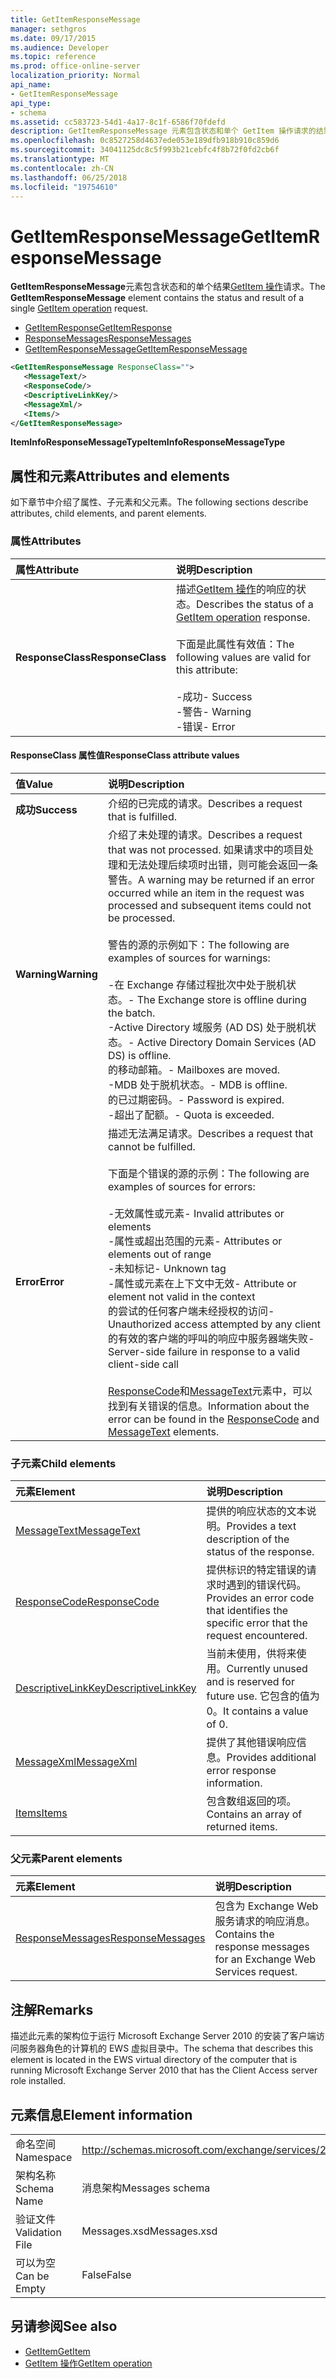 ```yaml
---
title: GetItemResponseMessage
manager: sethgros
ms.date: 09/17/2015
ms.audience: Developer
ms.topic: reference
ms.prod: office-online-server
localization_priority: Normal
api_name:
- GetItemResponseMessage
api_type:
- schema
ms.assetid: cc583723-54d1-4a17-8c1f-6586f70fdefd
description: GetItemResponseMessage 元素包含状态和单个 GetItem 操作请求的结果。
ms.openlocfilehash: 0c8527258d4637ede053e189dfb918b910c859d6
ms.sourcegitcommit: 34041125dc8c5f993b21cebfc4f8b72f0fd2cb6f
ms.translationtype: MT
ms.contentlocale: zh-CN
ms.lasthandoff: 06/25/2018
ms.locfileid: "19754610"
---
```

# <a name="getitemresponsemessage"></a><span data-ttu-id="9ed6b-103">GetItemResponseMessage</span><span class="sxs-lookup"><span data-stu-id="9ed6b-103">GetItemResponseMessage</span></span>

<span data-ttu-id="9ed6b-104">**GetItemResponseMessage**元素包含状态和的单个结果[GetItem 操作](getitem-operation.md)请求。</span><span class="sxs-lookup"><span data-stu-id="9ed6b-104">The **GetItemResponseMessage** element contains the status and result of a single [GetItem operation](getitem-operation.md) request.</span></span> 
  
- [<span data-ttu-id="9ed6b-105">GetItemResponse</span><span class="sxs-lookup"><span data-stu-id="9ed6b-105">GetItemResponse</span></span>](getitemresponse.md) 
- [<span data-ttu-id="9ed6b-106">ResponseMessages</span><span class="sxs-lookup"><span data-stu-id="9ed6b-106">ResponseMessages</span></span>](responsemessages.md)
- [<span data-ttu-id="9ed6b-107">GetItemResponseMessage</span><span class="sxs-lookup"><span data-stu-id="9ed6b-107">GetItemResponseMessage</span></span>](getitemresponsemessage.md)
  
```xml
<GetItemResponseMessage ResponseClass="">
   <MessageText/>
   <ResponseCode/>
   <DescriptiveLinkKey/>
   <MessageXml/>
   <Items/>
</GetItemResponseMessage>
```

<span data-ttu-id="9ed6b-108">**ItemInfoResponseMessageType**</span><span class="sxs-lookup"><span data-stu-id="9ed6b-108">**ItemInfoResponseMessageType**</span></span>

## <a name="attributes-and-elements"></a><span data-ttu-id="9ed6b-109">属性和元素</span><span class="sxs-lookup"><span data-stu-id="9ed6b-109">Attributes and elements</span></span>

<span data-ttu-id="9ed6b-110">如下章节中介绍了属性、子元素和父元素。</span><span class="sxs-lookup"><span data-stu-id="9ed6b-110">The following sections describe attributes, child elements, and parent elements.</span></span>
  
### <a name="attributes"></a><span data-ttu-id="9ed6b-111">属性</span><span class="sxs-lookup"><span data-stu-id="9ed6b-111">Attributes</span></span>

|<span data-ttu-id="9ed6b-112">**属性**</span><span class="sxs-lookup"><span data-stu-id="9ed6b-112">**Attribute**</span></span>|<span data-ttu-id="9ed6b-113">**说明**</span><span class="sxs-lookup"><span data-stu-id="9ed6b-113">**Description**</span></span>|
|:-----|:-----|
|<span data-ttu-id="9ed6b-114">**ResponseClass**</span><span class="sxs-lookup"><span data-stu-id="9ed6b-114">**ResponseClass**</span></span> <br/> | <span data-ttu-id="9ed6b-115">描述[GetItem 操作](getitem-operation.md)的响应的状态。</span><span class="sxs-lookup"><span data-stu-id="9ed6b-115">Describes the status of a [GetItem operation](getitem-operation.md) response.</span></span> <br/><br/><span data-ttu-id="9ed6b-116">下面是此属性有效值：</span><span class="sxs-lookup"><span data-stu-id="9ed6b-116">The following values are valid for this attribute:</span></span><br/><br/><span data-ttu-id="9ed6b-117">-成功</span><span class="sxs-lookup"><span data-stu-id="9ed6b-117">- Success</span></span><br/><span data-ttu-id="9ed6b-118">-警告</span><span class="sxs-lookup"><span data-stu-id="9ed6b-118">- Warning</span></span><br/><span data-ttu-id="9ed6b-119">-错误</span><span class="sxs-lookup"><span data-stu-id="9ed6b-119">- Error</span></span> |
   
#### <a name="responseclass-attribute-values"></a><span data-ttu-id="9ed6b-120">ResponseClass 属性值</span><span class="sxs-lookup"><span data-stu-id="9ed6b-120">ResponseClass attribute values</span></span>

|<span data-ttu-id="9ed6b-121">**值**</span><span class="sxs-lookup"><span data-stu-id="9ed6b-121">**Value**</span></span>|<span data-ttu-id="9ed6b-122">**说明**</span><span class="sxs-lookup"><span data-stu-id="9ed6b-122">**Description**</span></span>|
|:-----|:-----|
|<span data-ttu-id="9ed6b-123">**成功**</span><span class="sxs-lookup"><span data-stu-id="9ed6b-123">**Success**</span></span> <br/> |<span data-ttu-id="9ed6b-124">介绍的已完成的请求。</span><span class="sxs-lookup"><span data-stu-id="9ed6b-124">Describes a request that is fulfilled.</span></span>  <br/> |
|<span data-ttu-id="9ed6b-125">**Warning**</span><span class="sxs-lookup"><span data-stu-id="9ed6b-125">**Warning**</span></span> <br/> | <span data-ttu-id="9ed6b-126">介绍了未处理的请求。</span><span class="sxs-lookup"><span data-stu-id="9ed6b-126">Describes a request that was not processed.</span></span> <span data-ttu-id="9ed6b-127">如果请求中的项目处理和无法处理后续项时出错，则可能会返回一条警告。</span><span class="sxs-lookup"><span data-stu-id="9ed6b-127">A warning may be returned if an error occurred while an item in the request was processed and subsequent items could not be processed.</span></span><br/><br/><span data-ttu-id="9ed6b-128">警告的源的示例如下：</span><span class="sxs-lookup"><span data-stu-id="9ed6b-128">The following are examples of sources for warnings:</span></span><br/><br/><span data-ttu-id="9ed6b-129">-在 Exchange 存储过程批次中处于脱机状态。</span><span class="sxs-lookup"><span data-stu-id="9ed6b-129">- The Exchange store is offline during the batch.</span></span><br/><span data-ttu-id="9ed6b-130">-Active Directory 域服务 (AD DS) 处于脱机状态。</span><span class="sxs-lookup"><span data-stu-id="9ed6b-130">- Active Directory Domain Services (AD DS) is offline.</span></span><br/><span data-ttu-id="9ed6b-131">的移动邮箱。</span><span class="sxs-lookup"><span data-stu-id="9ed6b-131">- Mailboxes are moved.</span></span><br/><span data-ttu-id="9ed6b-132">-MDB 处于脱机状态。</span><span class="sxs-lookup"><span data-stu-id="9ed6b-132">- MDB is offline.</span></span><br/><span data-ttu-id="9ed6b-133">的已过期密码。</span><span class="sxs-lookup"><span data-stu-id="9ed6b-133">- Password is expired.</span></span>  <br/><span data-ttu-id="9ed6b-134">-超出了配额。</span><span class="sxs-lookup"><span data-stu-id="9ed6b-134">- Quota is exceeded.</span></span> |
|<span data-ttu-id="9ed6b-135">**Error**</span><span class="sxs-lookup"><span data-stu-id="9ed6b-135">**Error**</span></span> <br/> | <span data-ttu-id="9ed6b-136">描述无法满足请求。</span><span class="sxs-lookup"><span data-stu-id="9ed6b-136">Describes a request that cannot be fulfilled.</span></span><br/><br/><span data-ttu-id="9ed6b-137">下面是个错误的源的示例：</span><span class="sxs-lookup"><span data-stu-id="9ed6b-137">The following are examples of sources for errors:</span></span><br/><br/><span data-ttu-id="9ed6b-138">-无效属性或元素</span><span class="sxs-lookup"><span data-stu-id="9ed6b-138">- Invalid attributes or elements</span></span><br/><span data-ttu-id="9ed6b-139">-属性或超出范围的元素</span><span class="sxs-lookup"><span data-stu-id="9ed6b-139">- Attributes or elements out of range</span></span><br/><span data-ttu-id="9ed6b-140">-未知标记</span><span class="sxs-lookup"><span data-stu-id="9ed6b-140">- Unknown tag</span></span><br/><span data-ttu-id="9ed6b-141">-属性或元素在上下文中无效</span><span class="sxs-lookup"><span data-stu-id="9ed6b-141">- Attribute or element not valid in the context</span></span><br/><span data-ttu-id="9ed6b-142">的尝试的任何客户端未经授权的访问</span><span class="sxs-lookup"><span data-stu-id="9ed6b-142">- Unauthorized access attempted by any client</span></span><br/><span data-ttu-id="9ed6b-143">的有效的客户端的呼叫的响应中服务器端失败</span><span class="sxs-lookup"><span data-stu-id="9ed6b-143">- Server-side failure in response to a valid client-side call</span></span><br/><br/><span data-ttu-id="9ed6b-144">[ResponseCode](responsecode.md)和[MessageText](messagetext.md)元素中，可以找到有关错误的信息。</span><span class="sxs-lookup"><span data-stu-id="9ed6b-144">Information about the error can be found in the [ResponseCode](responsecode.md) and [MessageText](messagetext.md) elements.</span></span> |
   
### <a name="child-elements"></a><span data-ttu-id="9ed6b-145">子元素</span><span class="sxs-lookup"><span data-stu-id="9ed6b-145">Child elements</span></span>

|<span data-ttu-id="9ed6b-146">**元素**</span><span class="sxs-lookup"><span data-stu-id="9ed6b-146">**Element**</span></span>|<span data-ttu-id="9ed6b-147">**说明**</span><span class="sxs-lookup"><span data-stu-id="9ed6b-147">**Description**</span></span>|
|:-----|:-----|
|[<span data-ttu-id="9ed6b-148">MessageText</span><span class="sxs-lookup"><span data-stu-id="9ed6b-148">MessageText</span></span>](messagetext.md) <br/> |<span data-ttu-id="9ed6b-149">提供的响应状态的文本说明。</span><span class="sxs-lookup"><span data-stu-id="9ed6b-149">Provides a text description of the status of the response.</span></span>  <br/> |
|[<span data-ttu-id="9ed6b-150">ResponseCode</span><span class="sxs-lookup"><span data-stu-id="9ed6b-150">ResponseCode</span></span>](responsecode.md) <br/> |<span data-ttu-id="9ed6b-151">提供标识的特定错误的请求时遇到的错误代码。</span><span class="sxs-lookup"><span data-stu-id="9ed6b-151">Provides an error code that identifies the specific error that the request encountered.</span></span>  <br/> |
|[<span data-ttu-id="9ed6b-152">DescriptiveLinkKey</span><span class="sxs-lookup"><span data-stu-id="9ed6b-152">DescriptiveLinkKey</span></span>](descriptivelinkkey.md) <br/> |<span data-ttu-id="9ed6b-153">当前未使用，供将来使用。</span><span class="sxs-lookup"><span data-stu-id="9ed6b-153">Currently unused and is reserved for future use.</span></span> <span data-ttu-id="9ed6b-154">它包含的值为 0。</span><span class="sxs-lookup"><span data-stu-id="9ed6b-154">It contains a value of 0.</span></span>  <br/> |
|[<span data-ttu-id="9ed6b-155">MessageXml</span><span class="sxs-lookup"><span data-stu-id="9ed6b-155">MessageXml</span></span>](messagexml.md) <br/> |<span data-ttu-id="9ed6b-156">提供了其他错误响应信息。</span><span class="sxs-lookup"><span data-stu-id="9ed6b-156">Provides additional error response information.</span></span>  <br/> |
|[<span data-ttu-id="9ed6b-157">Items</span><span class="sxs-lookup"><span data-stu-id="9ed6b-157">Items</span></span>](items.md) <br/> |<span data-ttu-id="9ed6b-158">包含数组返回的项。</span><span class="sxs-lookup"><span data-stu-id="9ed6b-158">Contains an array of returned items.</span></span>  <br/> |
   
### <a name="parent-elements"></a><span data-ttu-id="9ed6b-159">父元素</span><span class="sxs-lookup"><span data-stu-id="9ed6b-159">Parent elements</span></span>

|<span data-ttu-id="9ed6b-160">**元素**</span><span class="sxs-lookup"><span data-stu-id="9ed6b-160">**Element**</span></span>|<span data-ttu-id="9ed6b-161">**说明**</span><span class="sxs-lookup"><span data-stu-id="9ed6b-161">**Description**</span></span>|
|:-----|:-----|
|[<span data-ttu-id="9ed6b-162">ResponseMessages</span><span class="sxs-lookup"><span data-stu-id="9ed6b-162">ResponseMessages</span></span>](responsemessages.md) <br/> |<span data-ttu-id="9ed6b-163">包含为 Exchange Web 服务请求的响应消息。</span><span class="sxs-lookup"><span data-stu-id="9ed6b-163">Contains the response messages for an Exchange Web Services request.</span></span>  <br/> |
   
## <a name="remarks"></a><span data-ttu-id="9ed6b-164">注解</span><span class="sxs-lookup"><span data-stu-id="9ed6b-164">Remarks</span></span>

<span data-ttu-id="9ed6b-165">描述此元素的架构位于运行 Microsoft Exchange Server 2010 的安装了客户端访问服务器角色的计算机的 EWS 虚拟目录中。</span><span class="sxs-lookup"><span data-stu-id="9ed6b-165">The schema that describes this element is located in the EWS virtual directory of the computer that is running Microsoft Exchange Server 2010 that has the Client Access server role installed.</span></span>
  
## <a name="element-information"></a><span data-ttu-id="9ed6b-166">元素信息</span><span class="sxs-lookup"><span data-stu-id="9ed6b-166">Element information</span></span>

|||
|:-----|:-----|
|<span data-ttu-id="9ed6b-167">命名空间</span><span class="sxs-lookup"><span data-stu-id="9ed6b-167">Namespace</span></span>  <br/> |http://schemas.microsoft.com/exchange/services/2006/messages  <br/> |
|<span data-ttu-id="9ed6b-168">架构名称</span><span class="sxs-lookup"><span data-stu-id="9ed6b-168">Schema Name</span></span>  <br/> |<span data-ttu-id="9ed6b-169">消息架构</span><span class="sxs-lookup"><span data-stu-id="9ed6b-169">Messages schema</span></span>  <br/> |
|<span data-ttu-id="9ed6b-170">验证文件</span><span class="sxs-lookup"><span data-stu-id="9ed6b-170">Validation File</span></span>  <br/> |<span data-ttu-id="9ed6b-171">Messages.xsd</span><span class="sxs-lookup"><span data-stu-id="9ed6b-171">Messages.xsd</span></span>  <br/> |
|<span data-ttu-id="9ed6b-172">可以为空</span><span class="sxs-lookup"><span data-stu-id="9ed6b-172">Can be Empty</span></span>  <br/> |<span data-ttu-id="9ed6b-173">False</span><span class="sxs-lookup"><span data-stu-id="9ed6b-173">False</span></span>  <br/> |
   
## <a name="see-also"></a><span data-ttu-id="9ed6b-174">另请参阅</span><span class="sxs-lookup"><span data-stu-id="9ed6b-174">See also</span></span>

- [<span data-ttu-id="9ed6b-175">GetItem</span><span class="sxs-lookup"><span data-stu-id="9ed6b-175">GetItem</span></span>](getitem.md)
- [<span data-ttu-id="9ed6b-176">GetItem 操作</span><span class="sxs-lookup"><span data-stu-id="9ed6b-176">GetItem operation</span></span>](getitem-operation.md)

